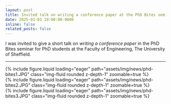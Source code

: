 ```yaml
---
layout: post
title: Invited talk on writing a conference paper at the PhD Bites seminar
date: 2025-03-03 19:00:00-0000
inline: false
related_posts: false
---
```


I was invited to give a short talk on _writing a conference paper_ in the PhD Bites seminar for PhD students at the Faculty of Engineering, The University of Sheffield.

---

<div class="row mt-3">
    <div class="col-sm mt-3 mt-md-0">
        {% include figure.liquid loading="eager" path="assets/img/news/phd-bites1.JPG" class="img-fluid rounded z-depth-1" zoomable=true %}
    </div>
</div>

<div class="row mt-3">
    <div class="col-sm mt-3 mt-md-0">
        {% include figure.liquid loading="eager" path="assets/img/news/phd-bites2.JPG" class="img-fluid rounded z-depth-1" zoomable=true %}
    </div>
    <div class="col-sm mt-3 mt-md-0">
        {% include figure.liquid loading="eager" path="assets/img/news/phd-bites3.JPG" class="img-fluid rounded z-depth-1" zoomable=true %}
    </div>
</div>
